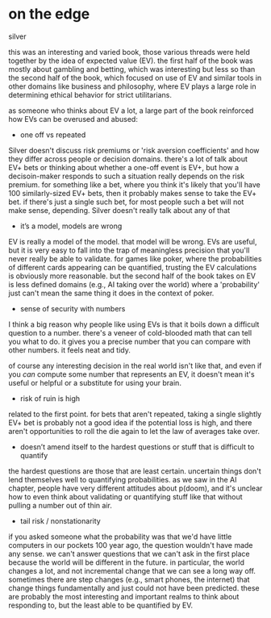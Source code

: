 # on the edge

silver

this was an interesting and varied book, those various threads were held together by the idea of expected value (EV). the first half of the book was mostly about gambling and betting, which was interesting but less so than the second half of the book, which focused on use of EV and similar tools in other domains like business and philosophy, where EV plays a large role in determining ethical behavior for strict utilitarians.

as someone who thinks about EV a lot, a large part of the book reinforced how EVs can be overused and abused:


- one off vs repeated

Silver doesn't discuss risk premiums or 'risk aversion coefficients' and how they differ across people or decision domains. there's a lot of talk about EV+ bets or thinking about whether a one-off event is EV+, but how a decisoin-maker responds to such a situation really depends on the risk premium. for something like a bet, where you think it's likely that you'll have 100 similarly-sized EV+ bets, then it probably makes sense to take the EV+ bet. if there's just a single such bet, for most people such a bet will not make sense, depending. Silver doesn't really talk about any of that

- it’s a model, models are wrong

EV is really a model of the model. that model will be wrong. EVs are useful, but it is very easy to fall into the trap of meaningless precision that you'll never really be able to validate. for games like poker, where the probabilities of different cards appearing can be quantified, trusting the EV calculations is obviously more reasonable. but the second half of the book takes on EV is less defined domains (e.g., AI taking over the world) where a 'probability' just can't mean the same thing it does in the context of poker.

- sense of security with numbers

I think a big reason why people like using EVs is that it boils down a difficult question to a number. there's a veneer of cold-blooded math that can tell you what to do. it gives you a precise number that you can compare with other numbers. it feels neat and tidy.

of course any interesting decision in the real world isn't like that, and even if you _can_ compute some number that represents an EV, it doesn't mean it's useful or helpful or a substitute for using your brain.

- risk of ruin is high

related to the first point. for bets that aren't repeated, taking a single slightly EV+ bet is probably not a good idea if the potential loss is high, and there aren't opportunities to roll the die again to let the law of averages take over.

- doesn’t amend itself to the hardest questions or stuff that is difficult to quantify

the hardest questions are those that are least certain. uncertain things don't lend themselves well to quantifying probabilities. as we saw in the AI chapter, people have very different attitudes about p(doom), and it's unclear how to even think about validating or quantifying stuff like that without pulling a number out of thin air.

- tail risk / nonstationarity

if you asked someone what the probability was that we'd have little computers in our pockets 100 year ago, the question wouldn't have made any sense. we can't answer questions that we can't ask in the first place because the world will be different in the future. in particular, the world changes a lot, and not incremental change that we can see a long way off. sometimes there are step changes (e.g., smart phones, the internet) that change things fundamentally and just could not have been predicted. these are probably the most interesting and important realms to think about responding to, but the least able to be quantified by EV.